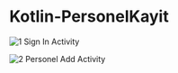 # Kotlin-PersonelKayit

![1](https://github.com/frktgrl/Kotlin-PersonelKayit/assets/96355812/53fa25b3-7cb8-4fd3-8960-1215ac4b1700) Sign In Activity

![2](https://github.com/frktgrl/Kotlin-PersonelKayit/assets/96355812/9e661e1e-680e-44c5-acd9-28ffda043fa2) Personel Add Activity
